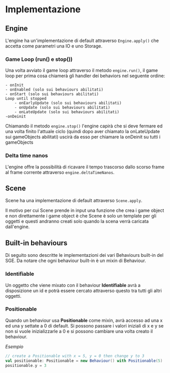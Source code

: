 # Implementazione

## Engine
L'engine ha un'implementazione di default attraverso `Engine.apply()` che accetta come parametri una IO e uno Storage.

### Game Loop (run() e stop())
Una volta avviato il game loop attraverso il metodo `engine.run()`, il game loop per prima cosa chiamerà gli handler dei behaviors nel seguente ordine:

    - onInit
    - onEnabled (solo sui behaviours abilitati)
    - onStart (solo sui behaviours abilitati)
    Loop until stopped
        - onEarlyUpdate (solo sui behaviours abilitati)
        - onUpdate (solo sui behaviours abilitati)
        - onLateUpdate (solo sui behaviours abilitati)
    -onDeinit

Chiamando il metodo `engine.stop()` l'engine capirà che si deve fermare ed una volta finito l'attuale ciclo (quindi dopo aver chiamato la onLateUpdate sui gameObjects abilitati) uscirà da esso per chiamare la onDeinit su tutti i gameObjects

### Delta time nanos
L'engine offre la possibilità di ricavare il tempo trascorso dallo scorso frame al frame corrente attraverso `engine.deltaTimeNanos`.

## Scene
Scene ha una implementazione di default attraverso `Scene.apply`.

Il motivo per cui Scene prende in input una funzione che crea i game object e non direttamente i game object è che Scene è solo un template per gli oggetti e questi andranno creati solo quando la scena verrà caricata dall'engine.

## Built-in behaviours

Di seguito sono descritte le implementazioni dei vari Behaviours built-in del SGE.
Da notare che ogni behaviour built-in è un mixin di Behaviour.

### Identifiable

Un oggetto che viene mixato con il behaviour **Identifiable** avrà a disposizione un id e potrà essere cercato attraverso questo tra tutti gli altri oggetti.

### Positionable

Quando un behaviour usa **Positionable** come mixin, avrà accesso ad una x ed una y settate a 0 di default.
Si possono passare i valori iniziali di x e y se non si vuole inizializzarle a 0 e si possono cambiare una volta creato il behaviour.

*Esempio*
```scala
// create a Positionable with x = 5, y = 0 then change y to 3
val positionable: Positionable = new Behaviour() with Positionable(5)
positionable.y = 3
```
